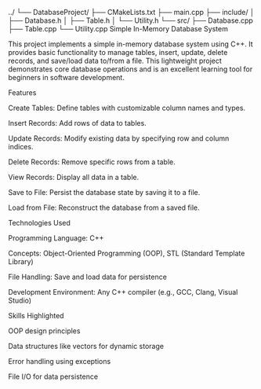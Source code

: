 ../
└── DatabaseProject/
    ├── CMakeLists.txt
    ├── main.cpp
    ├── include/
    │   ├── Database.h
    │   ├── Table.h
    │   └── Utility.h
    └── src/
        ├── Database.cpp
        ├── Table.cpp
        └── Utility.cpp
Simple In-Memory Database System

This project implements a simple in-memory database system using C++. It provides basic functionality to manage tables, insert, update, delete records, and save/load data to/from a file. This lightweight project demonstrates core database operations and is an excellent learning tool for beginners in software development.

Features

Create Tables: Define tables with customizable column names and types.

Insert Records: Add rows of data to tables.

Update Records: Modify existing data by specifying row and column indices.

Delete Records: Remove specific rows from a table.

View Records: Display all data in a table.

Save to File: Persist the database state by saving it to a file.

Load from File: Reconstruct the database from a saved file.

Technologies Used

Programming Language: C++

Concepts: Object-Oriented Programming (OOP), STL (Standard Template Library)

File Handling: Save and load data for persistence

Development Environment: Any C++ compiler (e.g., GCC, Clang, Visual Studio)

Skills Highlighted

OOP design principles

Data structures like vectors for dynamic storage

Error handling using exceptions

File I/O for data persistence
